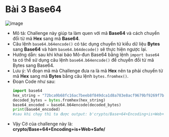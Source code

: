 # Bài 3 Base64
![image](https://hackmd.io/_uploads/SJ3-F44_6.png)
- Mô tả: Challenge này giúp ta làm quen với mã **Base64** và cách chuyển đổi từ mã **Hex** sang mã **Base64**.
- Câu lệnh `base64.b64encode()` có tác dụng chuyển từ kiểu dữ liệu **Bytes** sang **Base64** và hàm `base64.b64decode()` sẽ thực hiện ngược lại.
- Hướng dẫn: sau khi khai báo Mô-đun Base64 bằng lệnh `import base64` ta có thể sử dụng câu lệnh `base64.b64encode()` để chuyển đổi từ mã Bytes sang Base64.
- Lưu ý: Vì đoạn mã mà Challenge đưa ra là mã **Hex** nên ta phải chuyển từ mã **Hex** sang mã **Bytes** bằng câu lệnh `bytes.fromhex()`.
- Đoạn Code như sau:
    ```python
    import base64
    hex_string = "72bca9b68fc16ac7beeb8f849dca1d8a783e8acf9679bf9269f7bf"
  decoded_bytes = bytes.fromhex(hex_string)
  base64_encoded = base64.b64encode(decoded_bytes)
  print(base64_encoded)
  #sau khi chạy thì ta được output: b'crypto/Base+64+Encoding+is+Web+Safe/'
    ```
- Vậy Cờ của challenge này là: **crypto/Base+64+Encoding+is+Web+Safe/**
